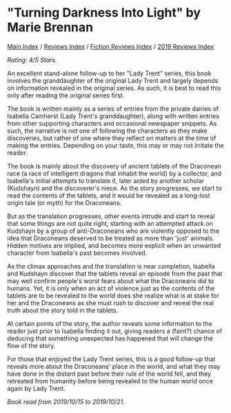 # "Turning Darkness Into Light" by Marie Brennan

[Main Index](../../../README.md) / [Reviews Index](../../README.md) / [Fiction Reviews Index](../README.md) / [2019 Reviews Index](README.md)

*Rating: 4/5 Stars.*

An excellent stand-alone follow-up to her "Lady Trent" series, this book involves the granddaughter of the original Lady Trent and largely depends on information revealed in the original series. As such, it is best to read this only after reading the original series first.

The book is written mainly as a series of entries from the private dairies of Isabella Camherst (Lady Trent's granddaughter), along with written entries from other supporting characters and occasional newspaper snippets. As such, the narrative is not one of following the characters as they make discoveries, but rather of one where they reflect on matters at the time of making the entries. Depending on your taste, this may or may not irritate the reader.

The book is mainly about the discovery of ancient tablets of the Draconean race (a race of intelligent dragons that inhabit the world) by a collector, and Isabella's initial attempts to translate it, later aided by another scholar (Kudshayn) and the discoverer's niece. As the story progresses, we start to read the contents of the tablets, and it would be revealed as a long-lost origin tale (or myth) for the Draconeans.

But as the translation progresses, other events intrude and start to reveal that some things are not quite right, starting with an attempted attack on Kudshayn by a group of anti-Draconeans who are violently opposed to the idea that Draconeans deserved to be treated as more than 'just' animals. Hidden motives are implied, and becomes more explicit when an unwanted character from Isabella's past becomes involved.

As the climax approaches and the translation is near completion, Isabella and Kudshayn discover that the tablets reveal an episode from the past that may well confirm people's worst fears about what the Draconeans did to humans. Yet, it is only when an act of violence just as the contents of the tablets are to be revealed to the world does she realize what is at stake for her and the Draconeans as she must rush to discover and reveal the real truth about the story told in the tablets.

At certain points of the story, the author reveals some information to the reader just prior to Isabella finding it out, giving readers a (faint?) chance of deducing that something unexpected has happened that will change the flow of the story.

For those that enjoyed the Lady Trent series, this is a good follow-up that reveals more about the Draconeans' place in the world, and what they may have done in the distant past before their rule of the world fell, and they retreated from humanity before being revealed to the human world once again by Lady Trent.

*Book read from 2019/10/15 to 2019/10/21.*
